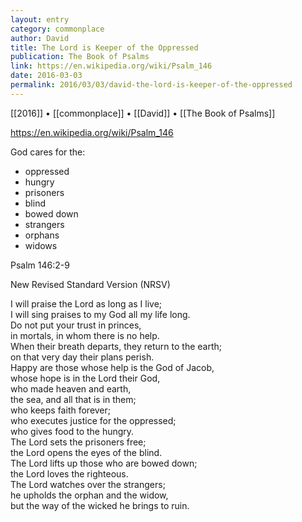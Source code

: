 ```yaml
---
layout: entry
category: commonplace
author: David
title: The Lord is Keeper of the Oppressed
publication: The Book of Psalms
link: https://en.wikipedia.org/wiki/Psalm_146
date: 2016-03-03
permalink: 2016/03/03/david-the-lord-is-keeper-of-the-oppressed
---
```


[[2016]] • [[commonplace]] • [[David]] • [[The Book of Psalms]]

https://en.wikipedia.org/wiki/Psalm_146

God cares for the:

* oppressed
* hungry
* prisoners
* blind
* bowed down
* strangers
* orphans
* widows

Psalm 146:2-9

New Revised Standard Version (NRSV)

I will praise the Lord as long as I live;
<br>    I will sing praises to my God all my life long. 
<br>Do not put your trust in princes,
<br>    in mortals, in whom there is no help.
<br>When their breath departs, they return to the earth;
<br>    on that very day their plans perish.
<br>Happy are those whose help is the God of Jacob,
<br>    whose hope is in the Lord their God,
<br>who made heaven and earth,
<br>    the sea, and all that is in them;
<br>who keeps faith forever;
<br>    who executes justice for the oppressed;
<br>    who gives food to the hungry.
<br>The Lord sets the prisoners free;
<br>    the Lord opens the eyes of the blind.
<br>The Lord lifts up those who are bowed down;
<br>    the Lord loves the righteous.
<br>The Lord watches over the strangers;
<br>    he upholds the orphan and the widow,
<br>    but the way of the wicked he brings to ruin.
